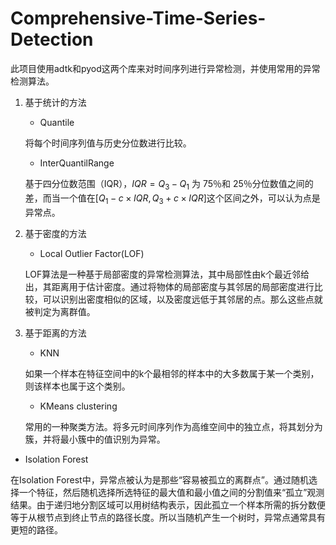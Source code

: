 # Comprehensive-Time-Series-Detection

此项目使用adtk和pyod这两个库来对时间序列进行异常检测，并使用常用的异常检测算法。

1. 基于统计的方法
    - Quantile

    将每个时间序列值与历史分位数进行比较。

    - InterQuantilRange

    基于四分位数范围（IQR），$IQR = Q_3 - Q_1$ 为 $75％$和 $25％$分位数值之间的差，而当一个值在$[Q_1 - c × IQR, Q_3 + c × IQR]$这个区间之外，可以认为点是异常点。

2. 基于密度的方法
    - Local Outlier Factor(LOF)

    LOF算法是一种基于局部密度的异常检测算法，其中局部性由k个最近邻给出，其距离用于估计密度。通过将物体的局部密度与其邻居的局部密度进行比较，可以识别出密度相似的区域，以及密度远低于其邻居的点。那么这些点就被判定为离群值。

3. 基于距离的方法
    - KNN

    如果一个样本在特征空间中的k个最相邻的样本中的大多数属于某一个类别，则该样本也属于这个类别。

    - KMeans clustering

    常用的一种聚类方法。将多元时间序列作为高维空间中的独立点，将其划分为簇，并将最小簇中的值识别为异常。

- Isolation Forest

在Isolation Forest中，异常点被认为是那些“容易被孤立的离群点”。通过随机选择一个特征，然后随机选择所选特征的最大值和最小值之间的分割值来“孤立”观测结果。由于递归地分割区域可以用树结构表示，因此孤立一个样本所需的拆分数便等于从根节点到终止节点的路径长度。所以当随机产生一个树时，异常点通常具有更短的路径。
